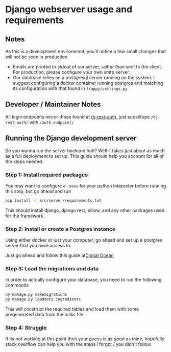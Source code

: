 # Django webserver usage and requirements

## Notes

As this is a development environemnt, you'll notice a few small changes that will not be seen in production.

- Emails are printed to stdout of our server, rather than sent to the client.  For production, please configure your own smtp server.
- Our database relies on a postgresql server running on the system.  I suggest configuring a docker container running postgres and matching its configuration with that found in `frappy/settings.py`

## Developer / Maintainer Notes

All login endpoints mirror those found at [dj-rest-auth](https://dj-rest-auth.readthedocs.io/en/latest/api_endpoints.html), just substitupe `/dj-rest-auth/` with `/auth-endpoint/`

## Running the Django development server

So you wanna run the server backend huh? Well it takes just about as much as a full deployment to set up.  This guide should help you account for all of the steps needed.

### Step 1: Install required packages

You may want to configure a `.venv` for your python intepreter before running this step, but go ahead and run

```bash
pip install -r src/server/requirements.txt
```

This should install django, django rest, pillow, and any other packages used for the framework.

### Step 2: Install or create a Postgres instance

Using either docker or just your computer, go ahead and set up a postgres server that you have access to.  

Just go ahead and follow this guide at[Digital Ocean](https://www.digitalocean.com/community/tutorials/how-to-use-postgresql-with-your-django-application-on-ubuntu-20-0)

### Step 3: Load the migrations and data

In order to actually configure your database, you need to run the following commands

```python
py manage.py makemigrations
py manage.py loaddata ingredients
```

This will construct the required tables and load them with some pregenerated data from the milks file

### Step 4: Struggle

If its not working at this point then your guess is as good as mine, hopefully stack overflow can help you with the steps I forgot / you didn't follow.
